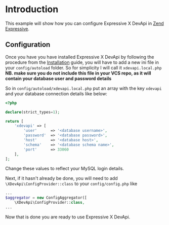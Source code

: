 # Introduction

This example will show how you can configure Expressive X DevApi in [Zend Expressive](https://getexpressive.org).

## Configuration
Once you have you have installed Expressive X DevApi by following the procedure from the [Installation](index.md) guide, you will have to add a new ini file in your `config/autoload` folder. So for simplicity I will call it `xdevapi.local.php` **NB. make sure you do not include this file in your VCS repo, as it will contain your database user and password details**

So in `config/autoload/xdevapi.local.php` put an array with the key `xdevapi` and your database connection details like below:

```php
<?php

declare(strict_types=1);

return [
    'xdevapi' => [
        'user'      => '<database username>',
        'password'  => '<database password>',
        'host'      => '<database host>',
        'schema'    => '<database schema name>',
        'port'      => 33060
    ],
];
```
Change these values to reflect your MySQL login details.

Next, if it hasn't already be done, you will need to add `\XDevApi\ConfigProvider::class` to your `config/config.php` like

```php
...
$aggregator = new ConfigAggregator([
    \XDevApi\ConfigProvider::class,
...
```
Now that is done you are ready to use Expressive X DevApi.
